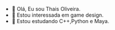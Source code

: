 - 👋 Olá, Eu sou Thais Oliveira.
- 👀 Estou interessada em game design.
- 🌱 Estou estudando C++,Python e Maya.

